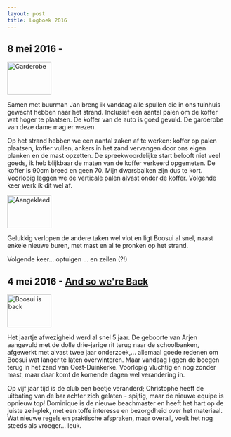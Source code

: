 ```yaml
---
layout: post
title: Logboek 2016
---
```


## 8 mei 2016 - 

<div class="thumb right">
  <a href="images/full/boosui_garderobe.jpeg" title="Garderobe"><img src="images/thumb/boosui_garderobe.jpeg" width="100" height="75" alt="Garderobe"></a>
</div>

Samen met buurman Jan breng ik vandaag alle spullen die in ons tuinhuis gewacht hebben naar het strand. Inclusief een aantal palen om de koffer wat hoger te plaatsen. De koffer van de auto is goed gevuld. De garderobe van deze dame mag er wezen.

Op het strand hebben we een aantal zaken af te werken: koffer op palen plaatsen, koffer vullen, ankers in het zand vervangen door ons eigen planken en de mast opzetten. De spreekwoordelijke start belooft niet veel goeds, ik heb blijkbaar de maten van de koffer verkeerd opgemeten. De koffer is 90cm breed en geen 70. Mijn dwarsbalken zijn dus te kort. Voorlopig leggen we de verticale palen alvast onder de koffer. Volgende keer werk ik dit wel af.

<div class="thumb right">
  <a href="images/full/boosui_dressed.jpeg" title="Aangekleed"><img src="images/thumb/boosui_dressed.jpeg" width="100" height="75" alt="Aangekleed"></a>
</div>

Gelukkig verlopen de andere taken wel vlot en ligt Boosui al snel, naast enkele nieuwe buren, met mast en al te pronken op het strand.

Volgende keer... optuigen ... en zeilen (?!)

## 4 mei 2016 - [And so we're Back](https://youtu.be/ZBR2G-iI3-I)

<div class="thumb right">
  <a href="images/full/boosui_is_back.jpeg" title="Boosui is back"><img src="images/thumb/boosui_is_back.jpeg" width="100" height="75" alt="Boosui is back"></a>
</div>


Het jaartje afwezigheid werd al snel 5 jaar. De geboorte van Arjen aangevuld met de dolle drie-jarige rit terug naar de schoolbanken, afgewerkt met alvast twee jaar onderzoek,... allemaal goede redenen om Boosui wat langer te laten overwinteren. Maar vandaag liggen de boegen terug in het zand van Oost-Duinkerke. Voorlopig vluchtig en nog zonder mast, maar daar komt de komende dagen wel verandering in.

Op vijf jaar tijd is de club een beetje veranderd; Christophe heeft de uitbating van de bar achter zich gelaten - spijtig, maar de nieuwe equipe is opnieuw top! Dominique is de nieuwe beachmaster en heeft het hart op de juiste zeil-plek, met een toffe interesse en bezorgdheid over het materiaal. Wat nieuwe regels en praktische afspraken, maar overall, voelt het nog steeds als vroeger... leuk.
